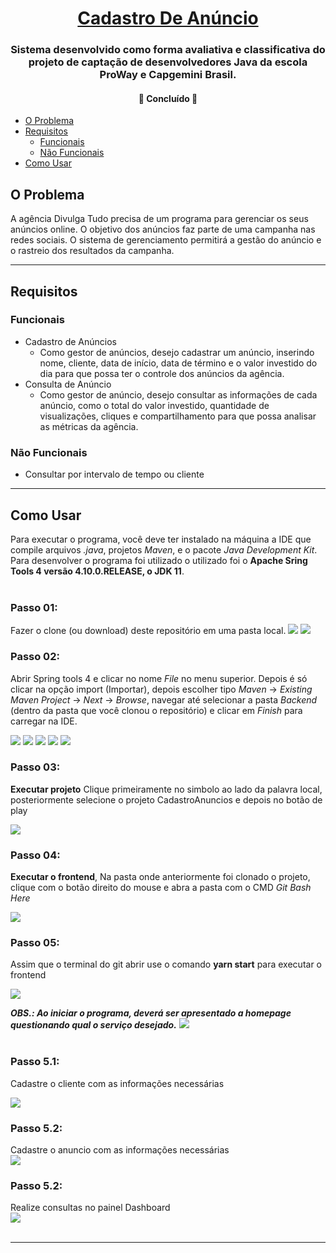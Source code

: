 <h1 align="center">
     <a href="#" alt="Codigo do projeto de Cadastro de Anuncios"> Cadastro De Anúncio </a>
</h1>

<h3 align="center">
    Sistema desenvolvido como forma avaliativa e classificativa do projeto de captação de desenvolvedores Java da escola ProWay e Capgemini Brasil.
</h3>

<p align="center">

</p>

<h4 align="center">
	🚧  Concluído  🚧
</h4>

<!--ts-->
   * [O Problema](#o-problema)
   * [Requisitos](#requisitos)
     * [Funcionais](#funcionais)
     * [Não Funcionais](#não-funcionais)
   * [Como Usar](#como-usar)
<!--te-->

## O Problema

A agência Divulga Tudo precisa de um programa para gerenciar os seus anúncios online. O objetivo dos anúncios faz parte de uma campanha nas redes sociais. O sistema de gerenciamento permitirá a gestão do anúncio e o rastreio dos resultados da campanha.

---

## Requisitos

### Funcionais
  * Cadastro de Anúncios
    * Como gestor de anúncios, desejo cadastrar um anúncio, inserindo nome, cliente, data de início, data de término e o valor investido do dia para que possa ter o controle dos anúncios da agência.
  * Consulta de Anúncio
    * Como gestor de anúncio, desejo consultar as informações de cada anúncio, como o total do valor investido, quantidade de visualizações, cliques e compartilhamento para que possa analisar as métricas da agência.  

### Não Funcionais
  * Consultar por intervalo de tempo ou cliente
---


## Como Usar

Para executar o programa, você deve ter instalado na máquina a IDE que compile arquivos *.java*, projetos *Maven*, e o pacote *Java Development Kit*. Para desenvolver o programa foi utilizado o utilizado foi o **Apache Sring Tools 4 versão 4.10.0.RELEASE, o JDK 11**.<br/><br/>

### Passo 01:
Fazer o clone (ou download) deste repositório em uma pasta local.
<img src="/Passo a Passo/gitclone.png"/>
<img src="/Passo a Passo/pastaclonada.png"/>
<br/>

### Passo 02:
Abrir Spring tools 4 e clicar no nome *File* no menu superior. Depois é só clicar na opção import (Importar), depois escolher tipo *Maven* -> *Existing Maven Project* -> *Next* -> *Browse*, navegar até selecionar a pasta *Backend* (dentro da pasta que você clonou o repositório) e clicar em *Finish* para carregar na IDE.
<br/>

<img src="/Passo a Passo/backend.png"/>
<img src="/Passo a Passo/sts.png"/>
<img src="/Passo a Passo/importsts.png"/>
<img src="/Passo a Passo/existing.png"/>
<img src="/Passo a Passo/finish.png"/>
<br/>

### Passo 03:
**Executar projeto** Clique primeiramente no simbolo ao lado da palavra local, posteriormente selecione o projeto CadastroAnuncios e depois no botão de play
<br/>

<img src="/Passo a Passo/executandoback.png" />
<br/>

### Passo 04:
**Executar o frontend**, Na pasta onde anteriormente foi clonado o projeto, clique com o botão direito do mouse e abra a pasta com o CMD *Git Bash Here*
<br/>

<img src="/Passo a Passo/abrirterminalfront.png"/>
<br/>

### Passo 05:
Assim que o terminal do git abrir use o comando **yarn start** para executar o frontend
<br/>

<img src="/Passo a Passo/yarn.png"/>
<br/>

***OBS.: Ao iniciar o programa, deverá ser apresentado a homepage questionando qual o serviço desejado.***
<img src="/Passo a Passo/homepage.png"/>
<br/>
<br/>

### Passo 5.1:
Cadastre o cliente com as informações necessárias
<br/>

<img src="/Passo a Passo/cadastroCliente.png"/>
<br/>

### Passo 5.2:
Cadastre o anuncio com as informações necessárias
<br/>
<img src="/Passo a Passo/cadastroAnuncio.png"/>
<br/>

### Passo 5.2:
Realize consultas no painel Dashboard
<br/>
<img src="/Passo a Passo/consulta.png"/>
<br/>
<br/>

---